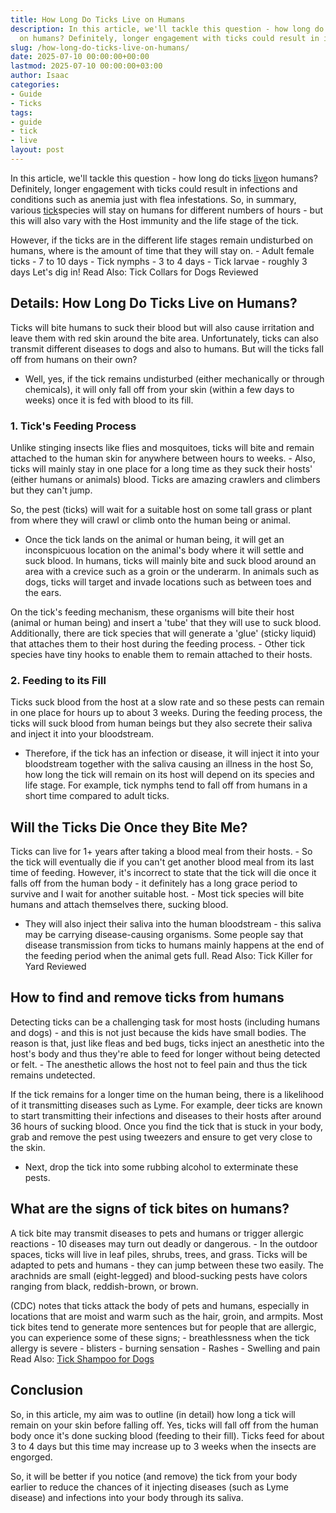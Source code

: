 ```yaml
---
title: How Long Do Ticks Live on Humans
description: In this article, we'll tackle this question - how long do ticks live
  on humans? Definitely, longer engagement with ticks could result in infections and...
slug: /how-long-do-ticks-live-on-humans/
date: 2025-07-10 00:00:00+00:00
lastmod: 2025-07-10 00:00:00+03:00
author: Isaac
categories:
- Guide
- Ticks
tags:
- guide
- tick
- live
layout: post
---
```

In this article, we'll tackle this question - how long do ticks [live](https://pestpolicy.com/can-no-see-ums-live-in-my-hair/)on humans? Definitely, longer engagement with ticks could result in infections and conditions such as anemia just with flea infestations. So, in summary, various [tick](https://pestpolicy.com/ticks-diseases-index/)species will stay on humans for different numbers of hours - but this will also vary with the Host immunity and the life stage of the tick.

However, if the ticks are in the different life stages remain undisturbed on humans, where is the amount of time that they will stay on. - Adult female ticks - 7 to 10 days - Tick nymphs - 3 to 4 days - Tick larvae - roughly 3 days Let's dig in! Read Also: Tick Collars for Dogs Reviewed

##  Details: How Long Do Ticks Live on Humans?

Ticks will bite humans to suck their blood but will also cause irritation and leave them with red skin around the bite area. Unfortunately, ticks can also transmit different diseases to dogs and also to humans. But will the ticks fall off from humans on their own?

- Well, yes, if the tick remains undisturbed (either mechanically or through chemicals), it will only fall off from your skin (within a few days to weeks) once it is fed with blood to its fill.

###  1. Tick's Feeding Process

Unlike stinging insects like flies and mosquitoes, ticks will bite and remain attached to the human skin for anywhere between hours to weeks. - Also, ticks will mainly stay in one place for a long time as they suck their hosts' (either humans or animals) blood. Ticks are amazing crawlers and climbers but they can't jump.

So, the pest (ticks) will wait for a suitable host on some tall grass or plant from where they will crawl or climb onto the human being or animal.

- Once the tick lands on the animal or human being, it will get an inconspicuous location on the animal's body where it will settle and suck blood. In humans, ticks will mainly bite and suck blood around an area with a crevice such as a groin or the underarm. In animals such as dogs, ticks will target and invade locations such as between toes and the ears.

On the tick's feeding mechanism, these organisms will bite their host (animal or human being) and insert a 'tube' that they will use to suck blood. Additionally, there are tick species that will generate a 'glue' (sticky liquid) that attaches them to their host during the feeding process. - Other tick species have tiny hooks to enable them to remain attached to their hosts.

###  2. Feeding to its Fill

Ticks suck blood from the host at a slow rate and so these pests can remain in one place for hours up to about 3 weeks. During the feeding process, the ticks will suck blood from human beings but they also secrete their saliva and inject it into your bloodstream.

- Therefore, if the tick has an infection or disease, it will inject it into your bloodstream together with the saliva causing an illness in the host So, how long the tick will remain on its host will depend on its species and life stage. For example, tick nymphs tend to fall off from humans in a short time compared to adult ticks.

##  Will the Ticks Die Once they Bite Me?

Ticks can live for 1+ years after taking a blood meal from their hosts. - So the tick will eventually die if you can't get another blood meal from its last time of feeding. However, it's incorrect to state that the tick will die once it falls off from the human body - it definitely has a long grace period to survive and I wait for another suitable host. - Most tick species will bite humans and attach themselves there, sucking blood.

- They will also inject their saliva into the human bloodstream - this saliva may be carrying disease-causing organisms. Some people say that disease transmission from ticks to humans mainly happens at the end of the feeding period when the animal gets full. Read Also: Tick Killer for Yard Reviewed

##  How to find and remove ticks from humans

Detecting ticks can be a challenging task for most hosts (including humans and dogs) - and this is not just because the kids have small bodies. The reason is that, just like fleas and bed bugs, ticks inject an anesthetic into the host's body and thus they're able to feed for longer without being detected or felt. - The anesthetic allows the host not to feel pain and thus the tick remains undetected.

If the tick remains for a longer time on the human being, there is a likelihood of it transmitting diseases such as Lyme. For example, deer ticks are known to start transmitting their infections and diseases to their hosts after around 36 hours of sucking blood. Once you find the tick that is stuck in your body, grab and remove the pest using tweezers and ensure to get very close to the skin.

- Next, drop the tick into some rubbing alcohol to exterminate these pests.

##  What are the signs of tick bites on humans?

A tick bite may transmit diseases to pets and humans or trigger allergic reactions - 10 diseases may turn out deadly or dangerous. - In the outdoor spaces, ticks will live in leaf piles, shrubs, trees, and grass. Ticks will be adapted to pets and humans - they can jump between these two easily. The arachnids are small (eight-legged) and blood-sucking pests have colors ranging from black, reddish-brown, or brown.

(CDC) notes that ticks attack the body of pets and humans, especially in locations that are moist and warm such as the hair, groin, and armpits. Most tick bites tend to generate more sentences but for people that are allergic, you can experience some of these signs; - breathlessness when the tick allergy is severe - blisters - burning sensation - Rashes - Swelling and pain Read Also: [Tick Shampoo for Dogs](https://pestpolicy.com/best-tick-shampoo-for-dogs/)

##  Conclusion

So, in this article, my aim was to outline (in detail) how long a tick will remain on your skin before falling off. Yes, ticks will fall off from the human body once it's done sucking blood (feeding to their fill). Ticks feed for about 3 to 4 days but this time may increase up to 3 weeks when the insects are engorged.

So, it will be better if you notice (and remove) the tick from your body earlier to reduce the chances of it injecting diseases (such as Lyme disease) and infections into your body through its saliva.
